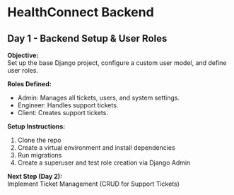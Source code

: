 # HealthConnect Backend

## Day 1 - Backend Setup & User Roles

**Objective:**  
Set up the base Django project, configure a custom user model, and define user roles.

**Roles Defined:**
- Admin: Manages all tickets, users, and system settings.
- Engineer: Handles support tickets.
- Client: Creates support tickets.

**Setup Instructions:**
1. Clone the repo
2. Create a virtual environment and install dependencies
3. Run migrations
4. Create a superuser and test role creation via Django Admin

**Next Step (Day 2):**  
Implement Ticket Management (CRUD for Support Tickets)
